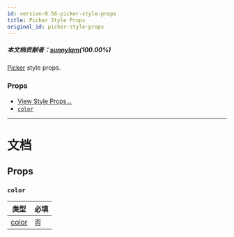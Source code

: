 ```yaml
---
id: version-0.56-picker-style-props
title: Picker Style Props
original_id: picker-style-props
---
```

##### 本文档贡献者：[sunnylqm](https://github.com/search?q=sunnylqm%40qq.com+in%3Aemail&type=Users)(100.00%)

[Picker](picker.md) style props.

### Props

* [View Style Props...](view-style-props.md)
* [`color`](picker-style-props.md#color)

---

# 文档

## Props

### `color`

| 类型              | 必填 |
| ----------------- | -------- |
| [color](color.md) | 否       |
